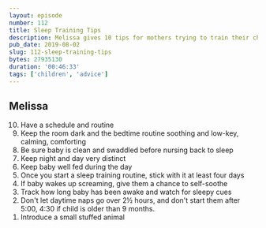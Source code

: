```yaml
---
layout: episode
number: 112
title: Sleep Training Tips
description: Melissa gives 10 tips for mothers trying to train their children to sleep through the night.
pub_date: 2019-08-02
slug: 112-sleep-training-tips
bytes: 27935130
duration: '00:46:33'
tags: ['children', 'advice']
---
```


<h2>Melissa</h2>
<ol reversed>
<li>Have a schedule and routine
<li>Keep the room dark and the bedtime routine soothing and low-key, calming, comforting
<li>Be sure baby is clean and swaddled before nursing back to sleep
<li>Keep night and day very distinct
<li>Keep baby well fed during the day
<li>Once you start a sleep training routine, stick with it at least four days
<li>If baby wakes up screaming, give them a chance to self-soothe
<li>Track how long baby has been awake and watch for sleepy cues
<li>Don't let daytime naps go over 2½ hours, and don't start them after 5:00, 4:30 if child is older than 9 months.
<li>Introduce a small stuffed animal
</ol>